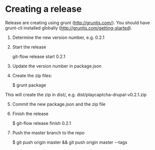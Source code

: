 # Creating a release

Release are creating using grunt (http://gruntjs.com/). You should have grunt-cli installed globally (http://gruntjs.com/getting-started).

1. Determine the new version number, e.g. 0.2.1
2. Start the release 

    git-flow release start 0.2.1

3. Update the version number in package.json
4. Create the zip files:

    $ grunt package

This will create the zip in dist/, e.g. dist/playcaptcha-drupal-v0.2.1.zip

5. Commit the new package.json and the zip file
6. Finish the release

    $ git-flow release finish 0.2.1

7. Push the master branch to the repo

    $ git push origin master && git push origin master --tags
